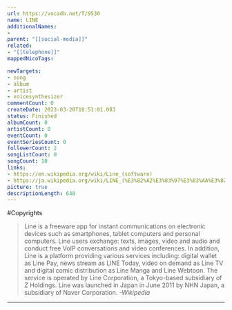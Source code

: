 ```yaml
---
url: https://vocadb.net/T/9530
name: LINE
additionalNames: 
- 
parent: "[[social-media]]"
related:
- "[[telephone]]"
mappedNicoTags:

newTargets:
- song
- album
- artist
- voicesynthesizer
commentCount: 0
createDate: 2023-03-20T18:51:01.083
status: Finished
albumCount: 0
artistCount: 0
eventCount: 0
eventSeriesCount: 0
followerCount: 2
songListCount: 0
songCount: 10
links: 
- https://en.wikipedia.org/wiki/Line_(software)
- https://ja.wikipedia.org/wiki/LINE_(%E3%82%A2%E3%83%97%E3%83%AA%E3%82%B1%E3%83%BC%E3%82%B7%E3%83%A7%E3%83%B3)
picture: true
descriptionLength: 648
---
```


#Copyrights

> Line is a freeware app for instant communications on electronic devices such as smartphones, tablet computers and personal computers.
Line users exchange: texts, images, video and audio and conduct free VoIP conversations and video conferences.
In addition, Line is a platform providing various services including: digital wallet as Line Pay, news stream as LINE Today, video on demand as Line TV and digital comic distribution as Line Manga and Line Webtoon.
The service is operated by Line Corporation, a Tokyo-based subsidiary of Z Holdings.
Line was launched in Japan in June 2011 by NHN Japan, a subsidiary of Naver Corporation.
*-Wikipedia*

---

